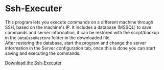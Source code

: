# Ssh-Executer

This program lets you execute commands on a different machine through SSH, based on the machine's IP. 
It includes a database (MSSQL) to save commands and server information, it can be restored with the script/backup in the `DataBaseRestore` folder in the downloaded file.  
After restoring the database, start the program and change the server information in the Server configuration tab, once this is done you can start saving and executing the commands.

[Download the Ssh-Executer](https://github.com/JulianPiedra/Ssh-Executer/releases/download/v.1.0.1/SshExecuter.zip)
